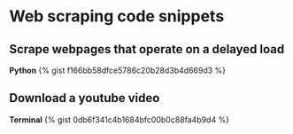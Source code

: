 # Web scraping code snippets

## Scrape webpages that operate on a delayed load

**Python**
{% gist f166bb58dfce5786c20b28d3b4d669d3 %}

## Download a youtube video

**Terminal**
{% gist 0db6f341c4b1684bfc00b0c88fa4b9d4 %}
